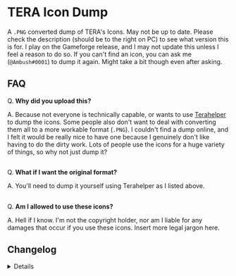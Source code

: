 # TERA Icon Dump

A `.PNG` converted dump of TERA's Icons. May not be up to date. Please check the description (should be to the right on PC) to see what version this is for. I play on the Gameforge release, and I may not update this unless I feel a reason to do so. If you can't find an icon, you can ask me (`@Ambush#0001`) to dump it again. Might take a bit though even after asking.


## FAQ
Q. **Why did you upload this?**

A. Because not everyone is technically capable, or wants to use [Terahelper](https://github.com/GoneUp/GPK_RePack) to dump the icons. Some people also don't want to deal with converting them all to a more workable format (`.PNG`). I couldn't find a dump online, and I felt it would be really nice to have one because I genuinely don't like having to do the dirty work. Lots of people use the icons for a huge variety of things, so why not just dump it?
##

Q. **What if I want the original format?**

A. You'll need to dump it yourself using Terahelper as I listed above.
##

Q. **Am I allowed to use these icons?**

A. Hell if I know. I'm not the copyright holder, nor am I liable for any damages that occur if you use these icons. Insert more legal jargon here.


## Changelog
<details>

 ### 1.2.1 (11/17/2021)
- v110.3 dump.

 ### 1.2.0 (9/28/2021)
- v110 dump.

 ### 1.1.1 (8/6/2021)
- Github desktop too slow. :^)

 ### 1.1.0 (8/6/2021)
- v108 dump.
  
 ### 1.0.0 (7/8/2021)
- v107 dump.

</details>
